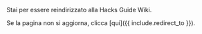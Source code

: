 <meta http-equiv="refresh" content="5; URL={{ include.redirect_to }}">
<link rel="canonical" href="{{ include.redirect_to }}">

Stai per essere reindirizzato alla Hacks Guide Wiki.

Se la pagina non si aggiorna, clicca [qui]({{ include.redirect_to }}).
